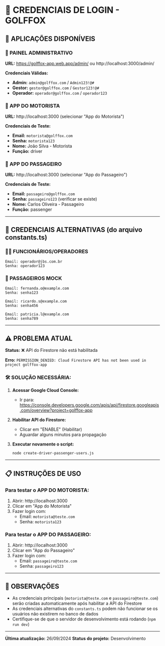 # 🔐 CREDENCIAIS DE LOGIN - GOLFFOX

## 📱 APLICAÇÕES DISPONÍVEIS

### 🔧 PAINEL ADMINISTRATIVO
**URL:** https://golffox-app.web.app/admin/ ou http://localhost:3000/admin/

**Credenciais Válidas:**
- **Admin:** `admin@golffox.com` / `Admin123!@#`
- **Gestor:** `gestor@golffox.com` / `Gestor123!@#`
- **Operador:** `operador@golffox.com` / `operador123`

### 🚗 APP DO MOTORISTA
**URL:** http://localhost:3000 (selecionar "App do Motorista")

**Credenciais de Teste:**
- **Email:** `motorista@golffox.com`
- **Senha:** `motorista123`
- **Nome:** João Silva - Motorista
- **Função:** driver

### 👥 APP DO PASSAGEIRO  
**URL:** http://localhost:3000 (selecionar "App do Passageiro")

**Credenciais de Teste:**
- **Email:** `passageiro@golffox.com`
- **Senha:** `passageiro123` (verificar se existe)
- **Nome:** Carlos Oliveira - Passageiro
- **Função:** passenger

---

## 🔧 CREDENCIAIS ALTERNATIVAS (do arquivo constants.ts)

### 👨‍💼 FUNCIONÁRIOS/OPERADORES
```
Email: operador@jbs.com.br
Senha: operador123
```

### 👥 PASSAGEIROS MOCK
```
Email: fernanda.o@example.com
Senha: senha123

Email: ricardo.s@example.com  
Senha: senha456

Email: patricia.l@example.com
Senha: senha789
```

---

## ⚠️ PROBLEMA ATUAL

**Status:** ❌ API do Firestore não está habilitada

**Erro:** `PERMISSION_DENIED: Cloud Firestore API has not been used in project golffox-app`

### 🛠️ SOLUÇÃO NECESSÁRIA:

1. **Acessar Google Cloud Console:**
   - Ir para: https://console.developers.google.com/apis/api/firestore.googleapis.com/overview?project=golffox-app

2. **Habilitar API do Firestore:**
   - Clicar em "ENABLE" (Habilitar)
   - Aguardar alguns minutos para propagação

3. **Executar novamente o script:**
   ```bash
   node create-driver-passenger-users.js
   ```

---

## 📋 INSTRUÇÕES DE USO

### Para testar o APP DO MOTORISTA:
1. Abrir: http://localhost:3000
2. Clicar em "App do Motorista"
3. Fazer login com:
   - Email: `motorista@teste.com`
   - Senha: `motorista123`

### Para testar o APP DO PASSAGEIRO:
1. Abrir: http://localhost:3000
2. Clicar em "App do Passageiro"  
3. Fazer login com:
   - Email: `passageiro@teste.com`
   - Senha: `passageiro123`

---

## 📝 OBSERVAÇÕES

- As credenciais principais (`motorista@teste.com` e `passageiro@teste.com`) serão criadas automaticamente após habilitar a API do Firestore
- As credenciais alternativas do `constants.ts` podem não funcionar se os usuários não existirem no banco de dados
- Certifique-se de que o servidor de desenvolvimento está rodando (`npm run dev`)

---

**Última atualização:** 26/09/2024
**Status do projeto:** Desenvolvimento